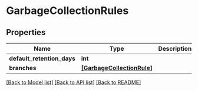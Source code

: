 # GarbageCollectionRules


## Properties
Name | Type | Description | Notes
------------ | ------------- | ------------- | -------------
**default_retention_days** | **int** |  | 
**branches** | [**[GarbageCollectionRule]**](GarbageCollectionRule.md) |  | 

[[Back to Model list]](../README.md#documentation-for-models) [[Back to API list]](../README.md#documentation-for-api-endpoints) [[Back to README]](../README.md)


